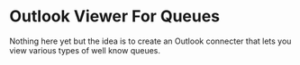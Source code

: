 # Outlook Viewer For Queues

Nothing here yet but the idea is to create an Outlook connecter that lets you view various types of well know queues.
